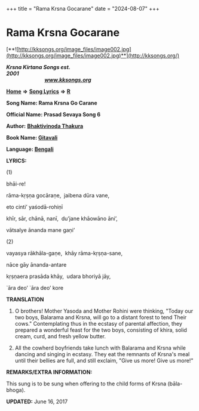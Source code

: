 +++
title = "Rama Krsna Gocarane"
date = "2024-08-07"
+++

# Rama Krsna Gocarane
[**![http://kksongs.org/image_files/image002.jpg](http://kksongs.org/image_files/image002.jpg)**](http://kksongs.org/)

**_Krsna Kirtana Songs est. 2001_**                                                                                                                                                 **_www.kksongs.org_**

**[Home](http://kksongs.org/)** **⇒** **[Song Lyrics](http://kksongs.org/lyrics.html)** **⇒** **[R](http://kksongs.org/songs/song_r.html)**

**Song Name: Rama Krsna Go Carane**

**Official Name: Prasad Sevaya Song 6**

**Author:** [**Bhaktivinoda Thakura**](http://kksongs.org/authors/list/bhaktivinoda.html)

**Book Name: [Gitavali](http://kksongs.org/authors/literature/gitavali.html)**

**Language: [Bengali](http://kksongs.org/language/list/bengali.html)**

**LYRICS:**

(1)

bhāi-re!

rāma-kṛṣṇa gocāraṇe,  jaibena dūra vane,

eto cinti’ yaśodā-rohiṇī

khīr, sār, chānā, nanī,  du’jane khāowāno āni’,

vātsalye ānanda mane gaṇi’

(2)

vayasya rākhāla-gaṇe,  khāy rāma-kṛṣṇa-sane,

nāce gāy ānanda-antare

kṛṣṇaera prasāda khāy,  udara bhoriyā jāy,

\`āra deo’ \`āra deo’ kore

**TRANSLATION**

1) O brothers! Mother Yasoda and Mother Rohini were thinking, "Today our two boys, Balarama and Krsna, will go to a distant forest to tend Their cows." Contemplating thus in the ecstasy of parental affection, they prepared a wonderful feast for the two boys, consisting of khira, solid cream, curd, and fresh yellow butter.

2) All the cowherd boyfriends take lunch with Balarama and Krsna while dancing and singing in ecstasy. They eat the remnants of Krsna's meal until their bellies are full, and still exclaim, "Give us more! Give us more!"

**REMARKS/EXTRA INFORMATION:**

This sung is to be sung when offering to the child forms of Krsna (bāla-bhoga).

**UPDATED:** June 16, 2017